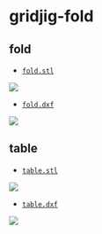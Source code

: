 # gridjig-fold

## fold

- [`fold.stl`](./outputs/fold.stl)

![](./outputs/fold.stl.png)

- [`fold.dxf`](./outputs/fold.dxf)

![](./outputs/fold.dxf.svg)

## table

- [`table.stl`](./outputs/table.stl)

![](./outputs/table.stl.png)

- [`table.dxf`](./outputs/table.dxf)

![](./outputs/table.dxf.svg)
